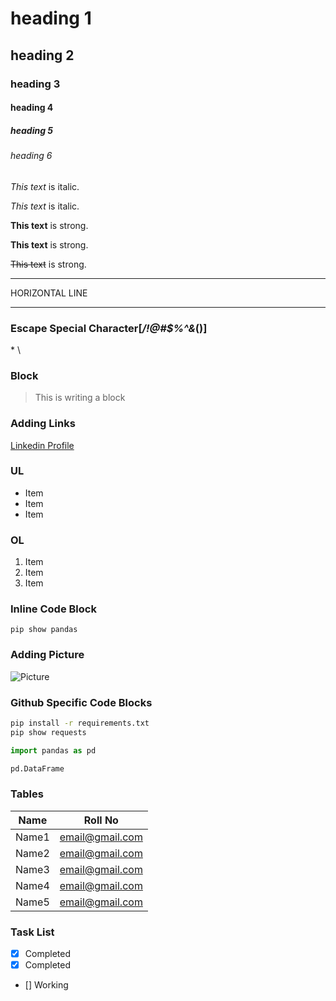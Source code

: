 <!-- heading -->
# heading 1
## heading 2
### heading 3
#### heading 4
##### heading 5
###### heading 6

*This text* is italic.

_This text_ is italic.


**This text** is strong.

__This text__ is strong.


~~This text~~ is strong.

---
HORIZONTAL LINE
___

### Escape Special Character[*/\!@#$%^&*()]

\* \\ 

### Block

> This is writing a block

### Adding Links

[Linkedin Profile](https://www.linkedin.com/in/seemab-yamin/ "Seemab Yamin - Web Scraping & Automation Engineer")

### UL
* Item
* Item
* Item

### OL
1. Item
1. Item
1. Item

### Inline Code Block

`pip show pandas`

### Adding Picture

![Picture](https://media.licdn.com/dms/image/C4D03AQFcSKQC9xqUXw/profile-displayphoto-shrink_800_800/0/1657171008964?e=2147483647&v=beta&t=J5Dy1ogvLSW3TGpauASC_kX5FJ9wLv43du2-F1XooCI "Seemab Yamin - Web Scraping & Automation Engineer")


### Github Specific Code Blocks

```bash
pip install -r requirements.txt
pip show requests
```

```python
import pandas as pd

pd.DataFrame
```


### Tables

| Name  | Roll No  |
|-------|----------|
| Name1 | email@gmail.com |
| Name2 | email@gmail.com |
| Name3 | email@gmail.com |
| Name4 | email@gmail.com |
| Name5 | email@gmail.com |


### Task List
* [x] Completed
* [x] Completed
* [] Working
